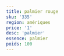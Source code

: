 ```yaml
---
title: palmier rouge
sku: '335'
region: amériques
price: '1'
desc: 'palmier'
essence: palmier
poids: 100
---
```

